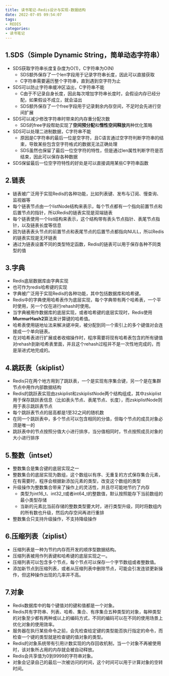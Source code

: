 ```yaml
---
title: 读书笔记-Redis设计与实现-数据结构
date: 2022-07-05 09:54:07
tags:
- REDIS
categories: 
- 读书笔记
---
```


## 1.SDS（Simple Dynamic String，简单动态字符串）

- SDS获取字符串长度复杂度为O(1)，C字符串为O(N)
	+ SDS额外保存了一个len字段用于记录字符串长度，因此可以直接获取
	+ C字符串需要遍历整个字符串，直到遇到空字符为止
- SDS可以防止字符串缓冲区溢出，C字符串不能
	+ C由于不记录自身长度，因此每次增加字符串长度时，会假设内存已经分配，如果假设不成立，就会溢出
	+ SDS额外保存了一个free字段用于记录剩余内存空间，不足时会先进行空间扩展
- SDS可以减少修改字符串时带来的内存重分配次数
	+ SDS的free字段帮助实现了**空间预分配**和**惰性空间释放**两种优化策略
- SDS可以处理二进制数据，C字符串不能
	+ 原因是C字符串的最后一位是空字符，且C语言通过空字符判断字符串的结束，导致某些包含空字符格式的数据无法正确处理
	+ SDS虽然也保留了最后一位空字符的特性，但是通过len属性判断字符是否结束，因此可以保存各种数据
- SDS保留最后一位空字符特性的好处是可以直接调用某些C字符串函数

<!-- more -->

## 2.链表

- 链表被广泛用于实现Redis的各种功能，比如列表键、发布与订阅、慢查询、监视器等
- 每个链表节点由一个listNode结构来表示，每个节点都有一个指向前置节点和后置节点的指针，所以Redis的链表实现是双端链表
- 每个链表使用一个list结构来表示，这个结构带有表头节点指针、表尾节点指针，以及链表长度等信息
- 因为链表表头节点的前置节点和表尾节点的后置节点都指向NULL，所以Redis的链表实现是无环链表
- 通过为链表设置不同的类型特定函数，Redis的链表可以用于保存各种不同类型的值

## 3.字典

- Redis底层数据库由字典实现
- 也可作为redis哈希键的实现
- 字典被广泛用于实现Redis的各种功能，其中包括数据库和哈希键。
- Redis中的字典使用哈希表作为底层实现，每个字典带有两个哈希表，一个平时使用，另一个仅在进行rehash时使用。
- 当字典被用作数据库的底层实现，或者哈希键的底层实现时，Redis使用**MurmurHash2**算法来计算键的哈希值。
- 哈希表使用链地址法来解决键冲突，被分配到同一个索引上的多个键值对会连接成一个单向链表。
- 在对哈希表进行扩展或者收缩操作时，程序需要将现有哈希表包含的所有键值对rehash到新哈希表里面，并且这个rehash过程并不是一次性地完成的，而是渐进式地完成的。

## 4.跳跃表（skiplist）

- Redis只在两个地方用到了跳跃表，一个是实现有序集合键，另一个是在集群节点中用作内部数据结构
- Redis的跳跃表实现由zskiplist和zskiplistNode两个结构组成，其中zskiplist用于保存跳跃表信息（比如表头节点、表尾节点、长度），而zskiplistNode则用于表示跳跃表节点
- 每个跳跃表节点的层高都是1至32之间的随机数
- 在同一个跳跃表中，多个节点可以包含相同的分值，但每个节点的成员对象必须是唯一的
- 跳跃表中的节点按照分值大小进行排序，当分值相同时，节点按照成员对象的大小进行排序

## 5.整数（intset）

- 整数集合是集合键的底层实现之一
- 整数集合的底层实现为数组，这个数组以有序、无重复的方式保存集合元素，在有需要时，程序会根据新添加元素的类型，改变这个数组的类型
- 升级操作为整数集合带来了操作上的灵活性，并且尽可能地节约了内存
	+ 类型为int16_t、int32_t或者int64_t的整数值，默认按照能存下当前数组的最小类型存储
	+ 当新的元素比当前存储的整数类型要大时，进行类型升级，同时将数组内的所有数也升级，然后内存空间再进行重排
- 整数集合只支持升级操作，不支持降级操作

## 6.压缩列表（ziplist）

- 压缩列表是一种为节约内存而开发的顺序型数据结构。
- 压缩列表被用作列表键和哈希键的底层实现之一。
- 压缩列表可以包含多个节点，每个节点可以保存一个字节数组或者整数值。
- 添加新节点到压缩列表，或者从压缩列表中删除节点，可能会引发连锁更新操作，但这种操作出现的几率并不高。

## 7.对象

- Redis数据库中的每个键值对的键和值都是一个对象。
- Redis共有字符串、列表、哈希、集合、有序集合五种类型的对象，每种类型的对象至少都有两种或以上的编码方式，不同的编码可以在不同的使用场景上优化对象的使用效率。
- 服务器在执行某些命令之前，会先检查给定键的类型能否执行指定的命令，而检查一个键的类型就是检查键的值对象的类型。
- Redis的对象系统带有引用计数实现的内存回收机制，当一个对象不再被使用时，该对象所占用的内存就会被自动释放。
- Redis会共享值为0到9999的字符串对象。
- 对象会记录自己的最后一次被访问的时间，这个时间可以用于计算对象的空转时间。


